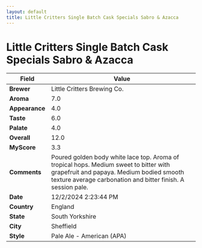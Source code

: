 ```yaml
---
layout: default
title: Little Critters Single Batch Cask Specials Sabro & Azacca
---
```


# Little Critters Single Batch Cask Specials Sabro & Azacca

| Field         | Value                                                                                                   |
|---------------|---------------------------------------------------------------------------------------------------------|
| **Brewer**    | Little Critters Brewing Co.                                                                                        |
| **Aroma**     | 7.0                                                                                         |
| **Appearance**| 4.0                                                                                    |
| **Taste**     | 6.0                                                                                         |
| **Palate**    | 4.0                                                                                        |
| **Overall**   | 12.0                                                                                       |
| **MyScore**   | 3.3                                                                                       |
| **Comments**  | Poured golden body white lace top.  Aroma of tropical hops. Medium sweet to bitter with grapefruit and papaya.  Medium bodied smooth texture average carbonation and bitter finish.  A session pale.                                                                                       |
| **Date**      | 12/2/2024 2:23:44 PM                                                                                          |
| **Country**   | England                                                                                       |
| **State**     | South Yorkshire                                                                                         |
| **City**      | Sheffield                                                                                          |
| **Style**     | Pale Ale - American (APA)                                                                                         |
